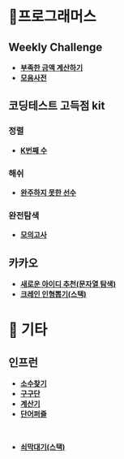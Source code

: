 # :pushpin:프로그래머스 
## Weekly Challenge
- [**부족한 금액 계산하기**](https://github.com/kimcno3/algorithms/blob/main/programmers/moneyCalculator.md)
- [**모음사전**](https://github.com/kimcno3/algorithms/blob/main/programmers/vowelsDictionary.md)

## 코딩테스트 고득점 kit
### 정렬
- [**K번째 수**](https://github.com/kimcno3/algorithms/blob/main/programmers/k_number.md)
### 해쉬
- [**완주하지 못한 선수**](https://github.com/kimcno3/algorithms/blob/main/programmers/marathon.md)
### 완전탐색
- [**모의고사**](https://github.com/kimcno3/algorithms/blob/main/programmers/mockExam.md)

## 카카오
- [**새로운 아이디 추천(문자열 탐색)**](https://github.com/kimcno3/algorithms/blob/main/programmers/newId.md)
- [**크레인 인형뽑기(스택)**](https://github.com/kimcno3/algorithms/blob/main/programmers/clawCraneGame.md)

# :pushpin: 기타
## 인프런
- [**소수찾기**](https://github.com/kimcno3/algorithms/blob/main/etc/inflearn/findPirmeNumber.md)
- [**구구단**](https://github.com/kimcno3/algorithms/blob/main/etc/inflearn/gugudan.md)
- [**계산기**](https://github.com/kimcno3/algorithms/blob/main/etc/inflearn/calculator.md)
- [**단어퍼즐**](https://github.com/kimcno3/algorithms/blob/main/etc/inflearn/wordsPuzzle.md)

<br>

- [**쇠막대기(스택)**](https://github.com/kimcno3/algorithms/blob/main/etc/inflearn/cuttingBar.md)
<br>
